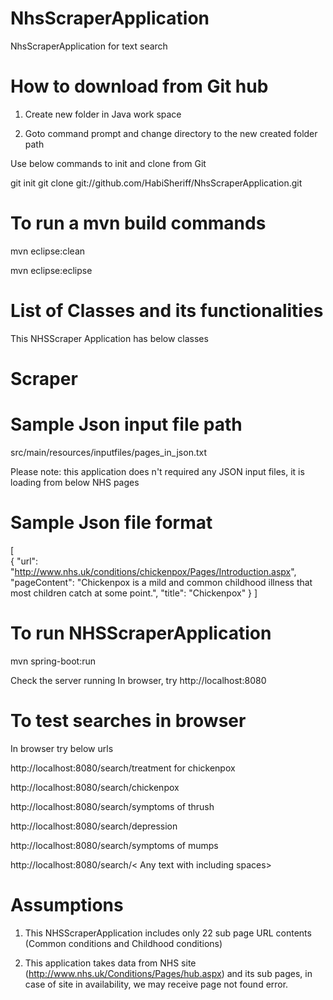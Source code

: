 # NhsScraperApplication
NhsScraperApplication for text search 

# How to download from Git hub

1) Create new folder in Java work space

2) Goto command prompt and change directory to the new created folder path
  
  Use below commands to init and clone from Git
  
  git init
  git clone git://github.com/HabiSheriff/NhsScraperApplication.git
 
# To run a mvn build commands
  mvn eclipse:clean
  
  mvn eclipse:eclipse 

# List of Classes and its functionalities
This NHSScraper Application has below classes
   # Scraper

 
# Sample Json input file path  
 src/main/resources/inputfiles/pages_in_json.txt

 Please note: this application does n't required any JSON input files, it is loading from below NHS pages

# Sample Json file format
[       
  {
    "url": "http://www.nhs.uk/conditions/chickenpox/Pages/Introduction.aspx",
    "pageContent": "Chickenpox is a mild and common childhood illness that most children catch at some point.",
     "title": "Chickenpox"
  }
 ]
  
# To run NHSScraperApplication
   mvn spring-boot:run
   
   Check the server running
   In browser, try http://localhost:8080
   
 
# To test searches in browser

  In browser try below urls
  
  http://localhost:8080/search/treatment for chickenpox
  
  http://localhost:8080/search/chickenpox
  
  http://localhost:8080/search/symptoms of thrush
  
  http://localhost:8080/search/depression
  
  http://localhost:8080/search/symptoms of mumps
  
  http://localhost:8080/search/< Any text with including spaces>
        
# Assumptions

  1) This NHSScraperApplication includes only 22 sub page URL contents (Common conditions and Childhood conditions)
  
  2) This application takes data from  NHS site (http://www.nhs.uk/Conditions/Pages/hub.aspx) and its sub pages, in case of site in availability, we may receive page not found error.
     